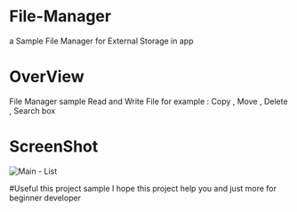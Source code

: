 
# File-Manager
a Sample File Manager for External Storage in app

# OverView
File Manager sample  Read and Write File for example : Copy , Move , Delete , Search box


# ScreenShot

![Main - List](https://user-images.githubusercontent.com/77720045/124793989-c84a4900-df63-11eb-8cce-8d3d456905e4.png)


#Useful this project sample
I hope this project help you and just more for beginner developer 
